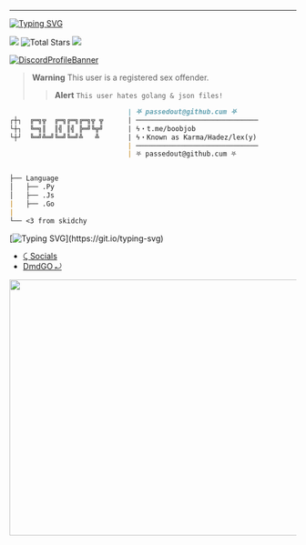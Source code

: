 <!--

.-. .-')                            
\  ( OO )                           
 ;-----.\  .-'),-----.  .-'),-----. 
 | .-.  | ( OO'  .-.  '( OO'  .-.  '
 | '-' /_)/   |  | |  |/   |  | |  |
 | .-. `. \_) |  |\|  |\_) |  |\|  |
 | |  \  |  \ |  | |  |  \ |  | |  |
 | '--'  /   `'  '-'  '   `'  '-'  '
 `------'      `-----'      `-----' 
-->
----
[![Typing SVG](https://readme-typing-svg.herokuapp.com?font=Yellowtail&duration=4000&color=ffffff&lines=$leepy)](https://git.io/typing-svg)

 <a href="https://discord.gg/xsmXuf2YJ5" target="_blank"><img src="https://img.shields.io/badge/Discord-7289DA?style=for-the-badge&logo=discord&logoColor=white" target="_blank"></a> <img alt="Total Stars" src="https://img.shields.io/github/stars/passedout?style=for-the-badge&logo=Streamlit&color=lightgrey"> ![](https://komarev.com/ghpvc/?username=Ratsuyo&color=lightgrey)

[![DiscordProfileBanner](https://discord.c99.nl/widget/theme-3/1003739226870906981.png)](https://discord.com)

> **Warning**
> This user is a registered sex offender.
> > **Alert**
> ```This user hates golang & json files!```
```md
                             | ⛧ passedout@github.cum ⛧
┌┼┐  ╔═╗╦  ╔═╗╔═╗╔═╗╦ ╦      | ──────────────────────────────
└┼┐  ╚═╗║  ║╣ ║╣ ╠═╝╚╦╝      | ϟ・t.me/boobjob
└┼┘  ╚═╝╩═╝╚═╝╚═╝╩   ╩       | ϟ・Known as Karma/Hadez/lex(y)
                             | ──────────────────────────────
                             | ⛧ passedout@github.cum ⛧


├── Language
│   ├── .Py
│   ├── .Js
|   ├── .Go
|
└── <3 from skidchy
```

[![Typing SVG](https://readme-typing-svg.herokuapp.com?duration=2100&color=F7C433&lines=Have+something+to+say%3F;Without..;genuine+legally+accepted+proof%3F;Talk+to+my+dick.)](https://git.io/typing-svg)

- [⤹ Socials](https://clippy.link/sex)
- [DmdGO ⤾](https://discord.gg/HCYVsYbNff)

<a href='https://discord.gg/logger'>
<img src="" width="1000" height="450" ></code></a>
<!--

.-. .-')                            
\  ( OO )                           
 ;-----.\  .-'),-----.  .-'),-----. 
 | .-.  | ( OO'  .-.  '( OO'  .-.  '
 | '-' /_)/   |  | |  |/   |  | |  |
 | .-. `. \_) |  |\|  |\_) |  |\|  |
 | |  \  |  \ |  | |  |  \ |  | |  |
 | '--'  /   `'  '-'  '   `'  '-'  '
 `------'      `-----'      `-----' 
-->
----
